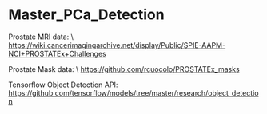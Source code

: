 # Master_PCa_Detection

Prostate MRI data: \\
https://wiki.cancerimagingarchive.net/display/Public/SPIE-AAPM-NCI+PROSTATEx+Challenges

Prostate Mask data: \\
https://github.com/rcuocolo/PROSTATEx_masks

Tensorflow Object Detection API:
https://github.com/tensorflow/models/tree/master/research/object_detection

